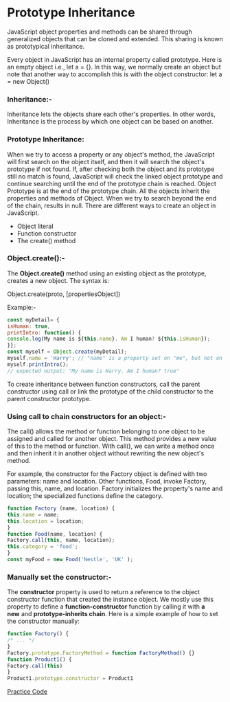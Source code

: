 # Prototype Inheritance

JavaScript object properties and methods can be shared through generalized objects that can be cloned and extended. This sharing is known as prototypical inheritance.

Every object in JavaScript has an internal property called prototype. Here is an empty object i.e., let a = {}. In this way, we normally create an object but note that another way to accomplish this is with the object constructor: let a = new Object()

### Inheritance:-

Inheritance lets the objects share each other's properties. In other words, Inheritance is the process by which one object can be based on another.

### Prototype Inheritance:

When we try to access a property or any object's method, the JavaScript will first search on the object itself, and then it will search the object's prototype if not found. If, after checking both the object and its prototype still no match is found, JavaScript will check the linked object prototype and continue searching until the end of the prototype chain is reached. Object Prototype is at the end of the prototype chain. All the objects inherit the properties and methods of Object. When we try to search beyond the end of the chain, results in null. There are different ways to create an object in JavaScript.

- Object literal
- Function constructor
- The create() method

### Object.create():-

The **Object.create()** method using an existing object as the prototype, creates a new object. The syntax is:

Object.create(proto, [propertiesObject])

Example:-

```js
const myDetail= {
isHuman: true,
printIntro: function() {
console.log(My name is ${this.name}. Am I human? ${this.isHuman});
}};
const myself = Object.create(myDetail);
myself.name = 'Harry'; // "name" is a property set on "me", but not on "person"
myself.printIntro();
// expected output: "My name is Harry. Am I human? true"
```

To create inheritance between function constructors, call the parent constructor using call or link the prototype of the child constructor to the parent constructor prototype.

### Using call to chain constructors for an object:-

The call() allows the method or function belonging to one object to be assigned and called for another object. This method provides a new value of this to the method or function. With call(), we can write a method once and then inherit it in another object without rewriting the new object's method.

For example, the constructor for the Factory object is defined with two parameters: name and location. Other functions, Food, invoke Factory, passing this, name, and location. Factory initializes the property's name and location; the specialized functions define the category.

```js
function Factory (name, location) {
this.name = name;
this.location = location;
}
function Food(name, location) {
Factory.call(this, name, location);
this.category = 'food';
}
const myFood = new Food('Nestle', 'UK' );
```

### Manually set the constructor:-

The **constructor** property is used to return a reference to the object constructor function that created the instance object. We mostly use this property to define a **function-constructor** function by calling it with **a new** and **prototype-inherits chain**. Here is a simple example of how to set the constructor manually:

```js
function Factory() {
/* ... */
}
Factory.prototype.FactoryMethod = function FactoryMethod() {}
function Product1() {
Factory.call(this)
}
Product1.prototype.constructor = Product1
```

[Practice Code](Hacking%2054cdd1878c1940c3a585abeff2f3dc81/Pwn%20Web%20628ccafad89a438097d411029e11be72/Web%20Development%20b79dc89ef8b14ff1951974c9abd8f931/JavaScript%2020e84adae71b41f9a0ceaf0c93ff310a/Prototype%20Inheritance%2060601feeba72465797296c3b203e8825/Practice%20Code.md)